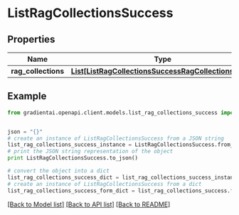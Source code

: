 # ListRagCollectionsSuccess


## Properties
Name | Type | Description | Notes
------------ | ------------- | ------------- | -------------
**rag_collections** | [**List[ListRagCollectionsSuccessRagCollectionsInner]**](ListRagCollectionsSuccessRagCollectionsInner.md) |  | 

## Example

```python
from gradientai.openapi.client.models.list_rag_collections_success import ListRagCollectionsSuccess


json = "{}"
# create an instance of ListRagCollectionsSuccess from a JSON string
list_rag_collections_success_instance = ListRagCollectionsSuccess.from_json(json)
# print the JSON string representation of the object
print ListRagCollectionsSuccess.to_json()

# convert the object into a dict
list_rag_collections_success_dict = list_rag_collections_success_instance.to_dict()
# create an instance of ListRagCollectionsSuccess from a dict
list_rag_collections_success_form_dict = list_rag_collections_success.from_dict(list_rag_collections_success_dict)
```
[[Back to Model list]](../README.md#documentation-for-models) [[Back to API list]](../README.md#documentation-for-api-endpoints) [[Back to README]](../README.md)


